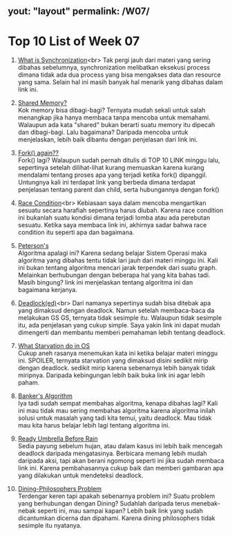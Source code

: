 yout: "layout"
permalink: /W07/
---

# Top 10 List of Week 07

1. [What is Synchronization](https://www.guru99.com/process-synchronization.html#:~:text=Summary%3A-,Process%20synchronization%20is%20the%20task%20of%20coordinating%20the%20execution%20of,same%20shared%20data%20and%20resources.&text=Synchronization%20hardware%20is%20not%20a,Mutex%20Locks%20was%20also%20introduced.)<br>
Tak pergi jauh dari materi yang sering dibahas sebelumnya, synchronization melibatkan eksekusi process dimana tidak ada dua process yang bisa mengakses data dan resource yang sama. Selain hal ini masih banyak hal menarik yang dibahas dalam link ini.

2. [Shared Memory?](https://www.tutorialspoint.com/inter_process_communication/inter_process_communication_shared_memory.htm)<br>
Kok memory bisa dibagi-bagi? Ternyata mudah sekali untuk salah menangkap jika hanya membaca tanpa mencoba untuk memahami. Walaupun ada kata "shared" bukan berarti suatu memory itu dipecah dan dibagi-bagi. Lalu bagaimana? Daripada mencoba untuk menjelaskan, lebih baik dibantu dengan penjelasan dari link ini.

3. [Fork() again??](https://www.geeksforgeeks.org/using-fork-produce-1-parent-3-child-processes/)<br>
Fork() lagi? Walaupun sudah pernah ditulis di TOP 10 LINK minggu lalu, sepertinya setelah dilihat-lihat kurang memuaskan karena kurang mendalami tentang proses apa yang terjadi ketika fork() dipanggil. Untungnya kali ini terdapat link yang berbeda dimana terdapat penjelasan tentang parent dan child, serta hubungannya dengan fork()

4. [Race Condition](https://searchstorage.techtarget.com/definition/race-condition#:~:text=A%20race%20condition%20is%20an,sequence%20to%20be%20done%20correctly.)<br>
Kebiasaan saya dalam mencoba mengartikan sesuatu secara harafiah sepertinya harus diubah. Karena race condition ini bukanlah suatu kondisi dimana terjadi lomba atau ada perebutan sesuatu. Ketika saya membaca link ini, akhirnya sadar bahwa race condition itu seperti apa dan bagaimana.

5. [Peterson's](https://www.geeksforgeeks.org/petersons-algorithm-in-process-synchronization/)<br>
Algoritma apalagi ini? Karena sedang belajar Sistem Operasi maka algoritma yang dibahas tentu tidak lari jauh dari materi minggu ini. Kali ini bukan tentang algoritma mencari jarak terpendek dari suatu graph. Melainkan berhubungan dengan beberapa hal yang kita bahas tadi. Masih bingung? link ini menjelaskan tentang algoritma ini dan bagaimana kerjanya.

6. [Deadlock(ed)](https://www.geeksforgeeks.org/introduction-of-deadlock-in-operating-system/#:~:text=Deadlock%20is%20a%20situation%20where,acquired%20by%20some%20other%20process.)<br>
Dari namanya sepertinya sudah bisa ditebak apa yang dimaksud dengan deadlock. Namun setelah membaca-baca da melakukan GS GS, ternyata tidak sesimple itu. Walaupun tidak sesimple itu, ada penjelasan yang cukup simple. Saya yakin link ini dapat mudah dimengerti dan membantu memberi pemahaman lebih tentang deadlock.

7. [What Starvation do in OS](https://www.educative.io/edpresso/what-is-a-starvation-problem-in-an-operating-system)<br>
Cukup aneh rasanya menemukan kata ini ketika belajar materi minggu ini. SPOILER, ternyata starvation yang dimaksud disini sedikit mirip dengan deadlock. sedikit mirip karena sebenarnya lebih banyak tidak miripnya. Daripada kebingungan lebih baik buka link ini agar lebih paham.

8. [Banker's Algorithm](https://www.geeksforgeeks.org/bankers-algorithm-in-operating-system-2/#:~:text=The%20banker's%20algorithm%20is%20a,should%20be%20allowed%20to%20continue)<br>
Iya tadi sudah sempat membahas algoritma, kenapa dibahas lagi? Kali ini mau tidak mau sering membahas algoritma karena algoritma inilah solusi untuk masalah yang tadi kita temui, yaitu deadlock. Mau tidak mau kita harus belajar lebih lagi tentang algoritma ini.

9. [Ready Umbrella Before Rain](https://www.geeksforgeeks.org/deadlock-detection-algorithm-in-operating-system/)<br>
Sedia payung sebelum hujan, atau dalam kasus ini lebih baik mencegah deadlock daripada mengatasinya. Berbicara memang lebih mudah daripada aksi, tapi akan berani ngomong seperti ini jika sudah membaca link ini. Karena pembahasannya cukup baik dan memberi gambaran apa yang dilakukan untuk mendeteksi deadlock.

10. [Dining-Philosophers Problem](https://www.geeksforgeeks.org/dining-philosopher-problem-using-semaphores/)<br>
Terdengar keren tapi apakah sebenarnya problem ini? Suatu problem yang berhubungan dengan Dining? Sudahlah daripada terus menebak-nebak seperti ini, mau sampai kapan? Lebih baik link yang sudah dicantumkan dicerna dan dipahami. Karena dining philosophers tidak sesimple itu nyatanya.
